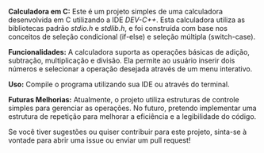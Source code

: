 **Calculadora em C:**
Este é um projeto simples de uma calculadora desenvolvida em C utilizando a IDE *DEV-C++*. Esta calculadora utiliza as bibliotecas padrão *stdio.h* e *stdlib.h*, e foi construída com base nos conceitos de seleção condicional (if-else) e seleção múltipla (switch-case).

**Funcionalidades:**
A calculadora suporta as operações básicas de adição, subtração, multiplicação e divisão. Ela permite ao usuário inserir dois números e selecionar a operação desejada através de um menu interativo.

**Uso:**
Compile o programa utilizando sua IDE ou através do terminal.

**Futuras Melhorias:**
Atualmente, o projeto utiliza estruturas de controle simples para gerenciar as operações. No futuro, pretendo implementar uma estrutura de repetição para melhorar a eficiência e a legibilidade do código.

Se você tiver sugestões ou quiser contribuir para este projeto, sinta-se à vontade para abrir uma issue ou enviar um pull request!
